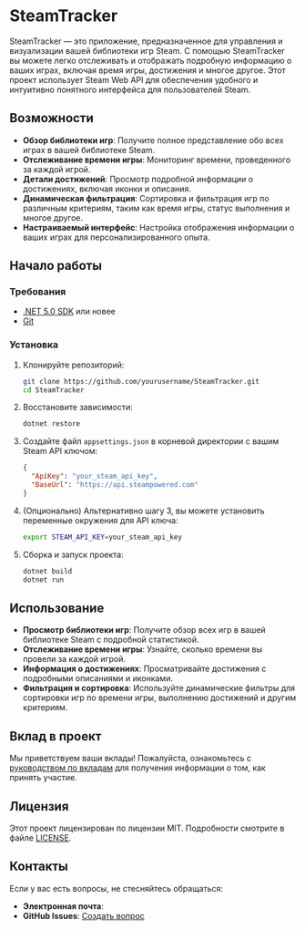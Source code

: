 # SteamTracker

SteamTracker — это приложение, предназначенное для управления и визуализации вашей библиотеки игр Steam. С помощью SteamTracker вы можете легко отслеживать и отображать подробную информацию о ваших играх, включая время игры, достижения и многое другое. Этот проект использует Steam Web API для обеспечения удобного и интуитивно понятного интерфейса для пользователей Steam.

## Возможности

- **Обзор библиотеки игр**: Получите полное представление обо всех играх в вашей библиотеке Steam.
- **Отслеживание времени игры**: Мониторинг времени, проведенного за каждой игрой.
- **Детали достижений**: Просмотр подробной информации о достижениях, включая иконки и описания.
- **Динамическая фильтрация**: Сортировка и фильтрация игр по различным критериям, таким как время игры, статус выполнения и многое другое.
- **Настраиваемый интерфейс**: Настройка отображения информации о ваших играх для персонализированного опыта.

## Начало работы

### Требования

- [.NET 5.0 SDK](https://dotnet.microsoft.com/download/dotnet/5.0) или новее
- [Git](https://git-scm.com/)

### Установка

1. Клонируйте репозиторий:
    ```sh
    git clone https://github.com/yourusername/SteamTracker.git
    cd SteamTracker
    ```

2. Восстановите зависимости:
    ```sh
    dotnet restore
    ```

3. Создайте файл `appsettings.json` в корневой директории с вашим Steam API ключом:
    ```json
    {
      "ApiKey": "your_steam_api_key",
      "BaseUrl": "https://api.steampowered.com"
    }
    ```

4. (Опционально) Альтернативно шагу 3, вы можете установить переменные окружения для API ключа:
    ```sh
    export STEAM_API_KEY=your_steam_api_key
    ```

5. Сборка и запуск проекта:
    ```sh
    dotnet build
    dotnet run
    ```

## Использование

- **Просмотр библиотеки игр**: Получите обзор всех игр в вашей библиотеке Steam с подробной статистикой.
- **Отслеживание времени игры**: Узнайте, сколько времени вы провели за каждой игрой.
- **Информация о достижениях**: Просматривайте достижения с подробными описаниями и иконками.
- **Фильтрация и сортировка**: Используйте динамические фильтры для сортировки игр по времени игры, выполнению достижений и другим критериям.

## Вклад в проект

Мы приветствуем ваши вклады! Пожалуйста, ознакомьтесь с [руководством по вкладам](CONTRIBUTING.md) для получения информации о том, как принять участие.

## Лицензия

Этот проект лицензирован по лицензии MIT. Подробности смотрите в файле [LICENSE](LICENSE).

## Контакты

Если у вас есть вопросы, не стесняйтесь обращаться:

- **Электронная почта**: 
- **GitHub Issues**: [Создать вопрос](https://github.com/coldborne/SteamTracker/issues)
